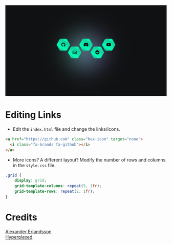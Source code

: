 <img src="preview.png">

# Editing Links
- Edit the `index.html` file and change the links/icons.
```html
<a href="https://github.com" class="hex-icon" target="none">
  <i class="fa-brands fa-github"></i>
</a>
```            
- More icons? A different layout? Modify the number of rows and columns in the `style.css` file.
```css
.grid {
    display: grid;
    grid-template-columns: repeat(5, 1fr);
    grid-template-rows: repeat(2, 1fr);
}  
```

# Credits
<a href="https://codepen.io/alexerlandsson/pen/ZvXVbB">Alexander Erlandsson</a> <br>
<a href="https://www.youtube.com/watch?v=kySGqoU7X-s">Hyperplexed</a>
